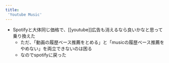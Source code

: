 ```yaml
---
title:
 'Youtube Music'
---
```


- Spotifyと大体同じ価格で、[[youtube]]広告も消えるなら良いかなと思って乗り換えた
    - ただ、「動画の履歴ベース推薦をとめる」と「musicの履歴ベース推薦をやめない」を両立できないのは困る
    - なのでspotifyに戻った
